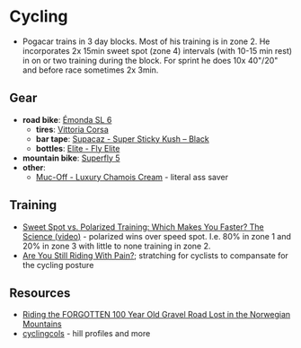 # Cycling

- Pogacar trains in 3 day blocks. Most of his training is in zone 2.
  He incorporates 2x 15min sweet spot (zone 4) intervals (with 10-15 min rest) in on or two training during the block.
  For sprint he does 10x 40"/20" and before race sometimes 2x 3min.

## Gear

- **road bike**: [Émonda SL 6](https://www.trekbikes.com/us/en_US/bikes/road-bikes/performance-road-bikes/%C3%A9monda/%C3%A9monda-sl/%C3%A9monda-sl-6/p/24012/)
  - **tires**: [Vittoria Corsa](https://www.vittoria.com/ww/en/tyres/road-tires/corsa)
  - **bar tape**: [Supacaz - Super Sticky Kush – Black](https://supacaz.com/product/super-sticky-kush-classic-black/)
  - **bottles**: [Elite - Fly Elite](https://www.elite-it.com/en/products/water-bottles/sport/fly-elite)
- **mountain bike**: [Superfly 5](https://www.trekbikes.com/us/en_US/bikes/mountain-bikes/cross-country-mountain-bikes/superfly/superfly-5/p/17247/)
- **other**:
  - [Muc-Off - Luxury Chamois Cream](https://muc-off.com/products/luxury-chamois-cream-250ml) - literal ass saver

## Training

- [Sweet Spot vs. Polarized Training: Which Makes You Faster? The Science (video)](https://www.youtube.com/watch?v=yZnrf_Nwvpk) - polarized wins over speed spot.
  I.e. 80% in zone 1 and 20% in zone 3 with little to none training in zone 2.
- [Are You Still Riding With Pain?](https://new.dynamiccyclist.com/stretching); stratching for cyclists to compansate
  for the cycling posture

## Resources

- [Riding the FORGOTTEN 100 Year Old Gravel Road Lost in the Norwegian Mountains](https://youtu.be/pqHyZyvI0-I)
- [cyclingcols](https://www.cyclingcols.com/) - hill profiles and more
